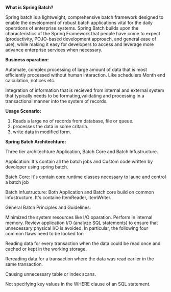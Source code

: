 **What is Spring Batch?**

Spring batch is a lightweight, comprehensive batch framework designed to enable the development of robust batch applications vital for 
the daily operations of enterprise systems. Spring Batch builds upon the characteristics of the Spring Framework that people have
come to expect (productivity, POJO-based development approach, and general ease of use), while making it easy for developers to access 
and leverage more advance enterprise services when necessary.

**Business oparation:**

Automate, complex processing of large amount of data that is most efficiently processed without human intaraction. Like schedulers Month 
end calculation, notices etc.

Integration of information that is recieved from internal and external system that typically needs to be formating,validating and
processing in a transactional manner into the system of records.

**Usage Scenario:**

1) Reads a large no of records from database, file or queue.
2) processes the data in some critaria.
3) write data in modified form.

**Spring Batch Architechture:**

Three tier architechture Application, Batch Core and Batch Infustructure.

Application: It's contain all the batch jobs and Custom code written by devoloper using spring batch.

Batch Core: It's contain core runtime classes necessary to launc and control a batch job

Batch Infustructure: Both Application and Batch core build on common infustructure. It's containe ItemReader, ItemWriter.

General Batch Principles and Guidelines:

Minimized the system resources like I/O oparation. Perform in internal memory.
Review application I/O (analyze SQL statements) to ensure that unnecessary physical I/O is avoided. In particular, the following four common flaws need to be looked for:

Reading data for every transaction when the data could be read once and cached or kept in the working storage.

Rereading data for a transaction where the data was read earlier in the same transaction.

Causing unnecessary table or index scans.

Not specifying key values in the WHERE clause of an SQL statement.


